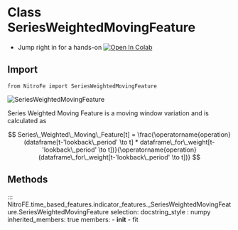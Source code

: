 
# Class SeriesWeightedMovingFeature

* Jump right in for a hands-on [![Open In Colab](https://camo.githubusercontent.com/52feade06f2fecbf006889a904d221e6a730c194/68747470733a2f2f636f6c61622e72657365617263682e676f6f676c652e636f6d2f6173736574732f636f6c61622d62616467652e737667)](https://colab.research.google.com/drive/1ifwYR9RhQw4WV5qM2CuhWWXAo-J8Oj-Q?usp=sharing)

## Import
`
from NitroFe import SeriesWeightedMovingFeature
`

![SeriesWeightedMovingFeature](https://media.giphy.com/media/rfnnNjPxRoOVfPy5p7/giphy.gif)


Series Weighted Moving Feature  is a moving window variation and is calculated as 

$$
Series\_Weighted\_Moving\_Feature[t] = \frac{\operatorname{operation} (dataframe[t-'lookback\_period' \to t] * dataframe\_for\_weight[t-'lookback\_period' \to t])}{\operatorname{operation} (dataframe\_for\_weight[t-'lookback\_period' \to t])}
$$


## Methods

::: NitroFE.time_based_features.indicator_features._SeriesWeightedMovingFeature.SeriesWeightedMovingFeature
    selection:
        docstring_style : numpy
        inherited_members: true
        members:
        - __init__
        - fit

